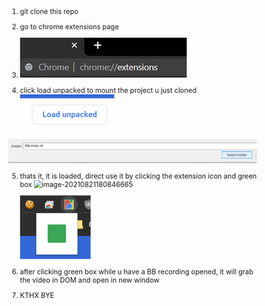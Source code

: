 1. git clone this repo
2. go to chrome extensions page
3. ![image-20210821180517659](images\image-20210821180517659.png?raw=true)

4. click load unpacked to mount the project u just cloned
   ![image-20210821180620573](images\image-20210821180620573.png)

![image-20210821180727515](images\image-20210821180727515.png)

5. thats it, it is loaded, direct use it by clicking the extension icon and green box
   ![image-20210821180846665](images\image-20210821180846665.png)

   ![image-20210821180908504](images\image-20210821180908504.png)

6. after clicking green box while u have a BB recording opened, it will grab the video in DOM and open in new window
7. KTHX BYE

